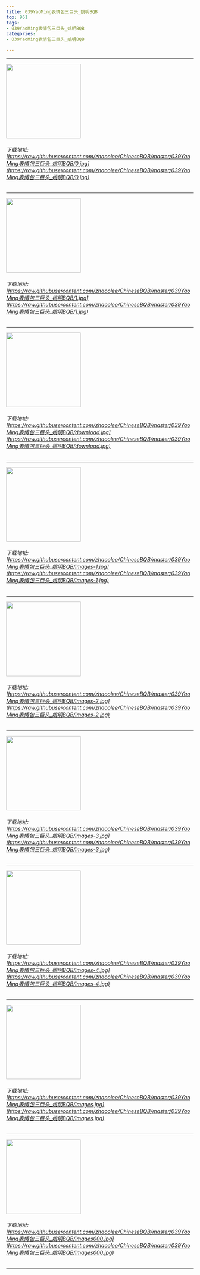 ```yaml
---
title: 039YaoMing表情包三巨头_姚明BQB
top: 961
tags:
- 039YaoMing表情包三巨头_姚明BQB
categories:
- 039YaoMing表情包三巨头_姚明BQB

---
```


------

<!-- more -->

<img height='200px' style='height:200px;' src=https://raw.githubusercontent.com/zhaoolee/ChineseBQB/master/039YaoMing表情包三巨头_姚明BQB/0.jpg /><br/><h6>下载地址: [https://raw.githubusercontent.com/zhaoolee/ChineseBQB/master/039YaoMing表情包三巨头_姚明BQB/0.jpg](https://raw.githubusercontent.com/zhaoolee/ChineseBQB/master/039YaoMing表情包三巨头_姚明BQB/0.jpg)</h6><hr/><img height='200px' style='height:200px;' src=https://raw.githubusercontent.com/zhaoolee/ChineseBQB/master/039YaoMing表情包三巨头_姚明BQB/1.jpg /><br/><h6>下载地址: [https://raw.githubusercontent.com/zhaoolee/ChineseBQB/master/039YaoMing表情包三巨头_姚明BQB/1.jpg](https://raw.githubusercontent.com/zhaoolee/ChineseBQB/master/039YaoMing表情包三巨头_姚明BQB/1.jpg)</h6><hr/><img height='200px' style='height:200px;' src=https://raw.githubusercontent.com/zhaoolee/ChineseBQB/master/039YaoMing表情包三巨头_姚明BQB/download.jpg /><br/><h6>下载地址: [https://raw.githubusercontent.com/zhaoolee/ChineseBQB/master/039YaoMing表情包三巨头_姚明BQB/download.jpg](https://raw.githubusercontent.com/zhaoolee/ChineseBQB/master/039YaoMing表情包三巨头_姚明BQB/download.jpg)</h6><hr/><img height='200px' style='height:200px;' src=https://raw.githubusercontent.com/zhaoolee/ChineseBQB/master/039YaoMing表情包三巨头_姚明BQB/images-1.jpg /><br/><h6>下载地址: [https://raw.githubusercontent.com/zhaoolee/ChineseBQB/master/039YaoMing表情包三巨头_姚明BQB/images-1.jpg](https://raw.githubusercontent.com/zhaoolee/ChineseBQB/master/039YaoMing表情包三巨头_姚明BQB/images-1.jpg)</h6><hr/><img height='200px' style='height:200px;' src=https://raw.githubusercontent.com/zhaoolee/ChineseBQB/master/039YaoMing表情包三巨头_姚明BQB/images-2.jpg /><br/><h6>下载地址: [https://raw.githubusercontent.com/zhaoolee/ChineseBQB/master/039YaoMing表情包三巨头_姚明BQB/images-2.jpg](https://raw.githubusercontent.com/zhaoolee/ChineseBQB/master/039YaoMing表情包三巨头_姚明BQB/images-2.jpg)</h6><hr/><img height='200px' style='height:200px;' src=https://raw.githubusercontent.com/zhaoolee/ChineseBQB/master/039YaoMing表情包三巨头_姚明BQB/images-3.jpg /><br/><h6>下载地址: [https://raw.githubusercontent.com/zhaoolee/ChineseBQB/master/039YaoMing表情包三巨头_姚明BQB/images-3.jpg](https://raw.githubusercontent.com/zhaoolee/ChineseBQB/master/039YaoMing表情包三巨头_姚明BQB/images-3.jpg)</h6><hr/><img height='200px' style='height:200px;' src=https://raw.githubusercontent.com/zhaoolee/ChineseBQB/master/039YaoMing表情包三巨头_姚明BQB/images-4.jpg /><br/><h6>下载地址: [https://raw.githubusercontent.com/zhaoolee/ChineseBQB/master/039YaoMing表情包三巨头_姚明BQB/images-4.jpg](https://raw.githubusercontent.com/zhaoolee/ChineseBQB/master/039YaoMing表情包三巨头_姚明BQB/images-4.jpg)</h6><hr/><img height='200px' style='height:200px;' src=https://raw.githubusercontent.com/zhaoolee/ChineseBQB/master/039YaoMing表情包三巨头_姚明BQB/images.jpg /><br/><h6>下载地址: [https://raw.githubusercontent.com/zhaoolee/ChineseBQB/master/039YaoMing表情包三巨头_姚明BQB/images.jpg](https://raw.githubusercontent.com/zhaoolee/ChineseBQB/master/039YaoMing表情包三巨头_姚明BQB/images.jpg)</h6><hr/><img height='200px' style='height:200px;' src=https://raw.githubusercontent.com/zhaoolee/ChineseBQB/master/039YaoMing表情包三巨头_姚明BQB/images000.jpg /><br/><h6>下载地址: [https://raw.githubusercontent.com/zhaoolee/ChineseBQB/master/039YaoMing表情包三巨头_姚明BQB/images000.jpg](https://raw.githubusercontent.com/zhaoolee/ChineseBQB/master/039YaoMing表情包三巨头_姚明BQB/images000.jpg)</h6><hr/>